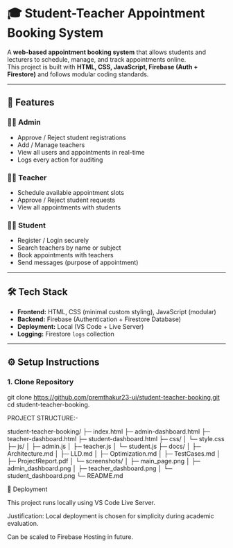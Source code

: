 # 🎓 Student-Teacher Appointment Booking System

A **web-based appointment booking system** that allows students and lecturers to schedule, manage, and track appointments online.  
This project is built with **HTML, CSS, JavaScript, Firebase (Auth + Firestore)** and follows modular coding standards.

---

## 🚀 Features

### 👩‍💼 Admin
- Approve / Reject student registrations  
- Add / Manage teachers  
- View all users and appointments in real-time  
- Logs every action for auditing  

### 👨‍🏫 Teacher
- Schedule available appointment slots  
- Approve / Reject student requests  
- View all appointments with students  

### 👩‍🎓 Student
- Register / Login securely  
- Search teachers by name or subject  
- Book appointments with teachers  
- Send messages (purpose of appointment)  

---

## 🛠️ Tech Stack
- **Frontend:** HTML, CSS (minimal custom styling), JavaScript (modular)  
- **Backend:** Firebase (Authentication + Firestore Database)  
- **Deployment:** Local (VS Code + Live Server)  
- **Logging:** Firestore `logs` collection  

---

## ⚙️ Setup Instructions

### 1. Clone Repository

 git clone https://github.com/premthakur23-ui/student-teacher-booking.git
 cd student-teacher-booking.

PROJECT STRUCTURE:-

student-teacher-booking/
├─ index.html
├─ admin-dashboard.html
├─ teacher-dashboard.html
├─ student-dashboard.html
├─ css/
│  └─ style.css
├─ js/
│  ├─ admin.js
│  ├─ teacher.js
│  └─ student.js
├─ docs/
│  ├─ Architecture.md
│  ├─ LLD.md
│  ├─ Optimization.md
│  ├─ TestCases.md
│  ├─ ProjectReport.pdf
│  └─ screenshots/
│      ├─ main_page.png
│      ├─ admin_dashboard.png
│      ├─ teacher_dashboard.png
│      └─ student_dashboard.png
└─ README.md

📌 Deployment

This project runs locally using VS Code Live Server.

Justification: Local deployment is chosen for simplicity during academic evaluation.

Can be scaled to Firebase Hosting in future.


